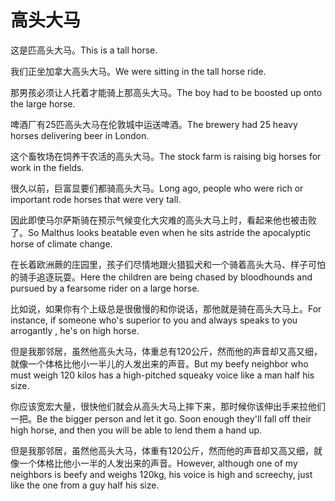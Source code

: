 # 高头大马

<p><span class="chinese">这是匹高头大马。</span><span class="english">This is a tall horse.</span></p>

<p><span class="chinese">我们正坐加拿大高头大马。</span><span class="english">We were sitting in the tall horse ride.</span></p>

<p><span class="chinese">那男孩必须让人托着才能骑上那高头大马。</span><span class="english">The boy had to be boosted up onto the large horse.</span></p>

<p><span class="chinese">啤酒厂有25匹高头大马在伦敦城中运送啤酒。</span><span class="english">The brewery had 25 heavy horses delivering beer in London.</span></p>

<p><span class="chinese">这个畜牧场在饲养干农活的高头大马。</span><span class="english">The stock farm is raising big horses for work in the fields.</span></p>

<p><span class="chinese">很久以前，巨富显要们都骑高头大马。</span><span class="english">Long ago, people who were rich or important rode horses that were very tall.</span></p>

<p><span class="chinese">因此即使马尔萨斯骑在预示气候变化大灾难的高头大马上时，看起来他也被击败了。</span><span class="english">So Malthus looks beatable even when he sits astride the apocalyptic horse of climate change.</span></p>

<p><span class="chinese">在长着欧洲蕨的庄园里，孩子们尽情地跟火猎狐犬和一个骑着高头大马、样子可怕的骑手追逐玩耍。</span><span class="english">Here the children are being chased by bloodhounds and pursued by a fearsome rider on a large horse.</span></p>

<p><span class="chinese">比如说，如果你有个上级总是很傲慢的和你说话，那他就是骑在高头大马上。</span><span class="english">For instance, if someone who's superior to you and always speaks to you arrogantly , he's on high horse.</span></p>

<p><span class="chinese">但是我那邻居，虽然他高头大马，体重总有120公斤，然而他的声音却又高又细，就像一个体格比他小一半儿的人发出来的声音。</span><span class="english">But my beefy neighbor who must weigh 120 kilos has a high-pitched squeaky voice like a man half his size.</span></p>

<p><span class="chinese">你应该宽宏大量，很快他们就会从高头大马上摔下来，那时候你该伸出手来拉他们一把。</span><span class="english">Be the bigger person and let it go. Soon enough they'll fall off their high horse, and then you will be able to lend them a hand up.</span></p>

<p><span class="chinese">但是我那邻居，虽然他高头大马，体重有120公斤，然而他的声音却又高又细，就像一个体格比他小一半的人发出来的声音。</span><span class="english">However, although one of my neighbors is beefy and weighs 120kg, his voice is high and screechy, just like the one from a guy half his size.</span></p>

